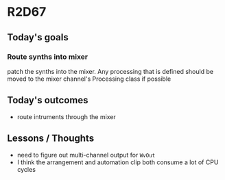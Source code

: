 # R2D67

## Today's goals

### Route synths into mixer
patch the synths into the mixer. Any processing that is defined should be moved to the mixer channel's Processing class if possible

## Today's outcomes
- route intruments through the mixer

## Lessons / Thoughts
- need to figure out multi-channel output for `WvOut`
- I think the arrangement and automation clip both consume a lot of CPU cycles

